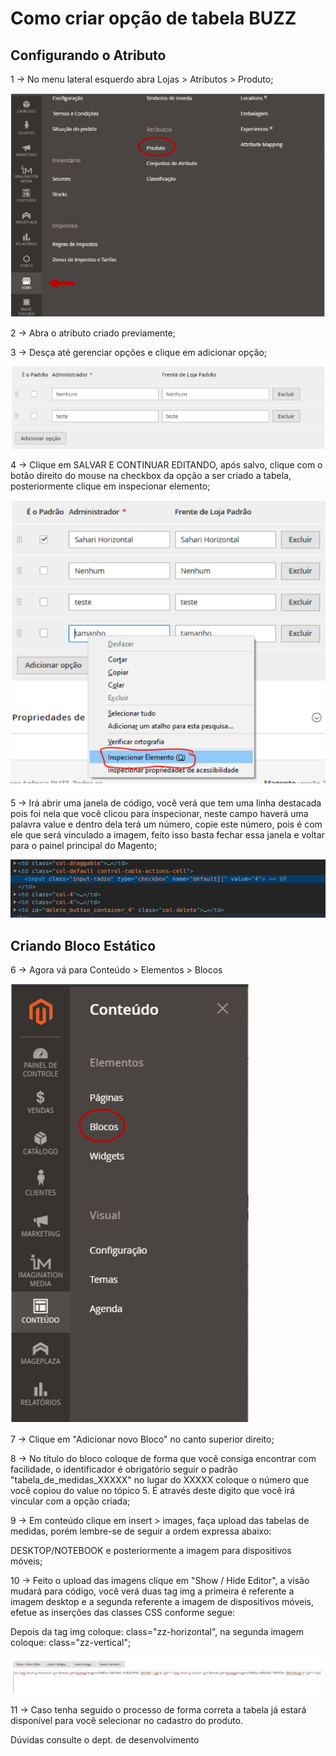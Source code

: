 # Como criar opção de tabela BUZZ

## Configurando o Atributo

1 -> No menu lateral esquerdo abra Lojas > Atributos > Produto;

![opção do atributo](https://github.com/Buzz-Dev-Web/Tutoriais/blob/master/Magento_2/22%20-%20Como%20criar%20opcao%20de%20tabela%20BUZZ/images/imagem1.png)

2 -> Abra o atributo criado previamente;

3 -> Desça até gerenciar opções e clique em adicionar opção;

![opção do atributo](https://github.com/Buzz-Dev-Web/Tutoriais/blob/master/Magento_2/22%20-%20Como%20criar%20opcao%20de%20tabela%20BUZZ/images/imagem2.png)

4 -> Clique em SALVAR E CONTINUAR EDITANDO, após salvo, clique com o botão direito do mouse na checkbox da opção a ser criado a tabela, posteriormente clique em inspecionar elemento;

![opção do atributo](https://github.com/Buzz-Dev-Web/Tutoriais/blob/master/Magento_2/22%20-%20Como%20criar%20opcao%20de%20tabela%20BUZZ/images/imagem3.png)

5 -> Irá abrir uma janela de código, você verá que tem uma linha destacada pois foi nela que você clicou para inspecionar, neste campo haverá uma palavra value e dentro dela terá um número, copie este número, pois é com ele que será vinculado a imagem, feito isso basta fechar essa janela e voltar para o painel principal do Magento;

![opção do atributo](https://github.com/Buzz-Dev-Web/Tutoriais/blob/master/Magento_2/22%20-%20Como%20criar%20opcao%20de%20tabela%20BUZZ/images/imagem4.png)

## Criando Bloco Estático

6 -> Agora vá para Conteúdo > Elementos > Blocos

![opção do bloco](https://github.com/Buzz-Dev-Web/Tutoriais/blob/master/Magento_2/22%20-%20Como%20criar%20opcao%20de%20tabela%20BUZZ/images/imagem5.png)

7 -> Clique em "Adicionar novo Bloco" no canto superior direito;

8 -> No título do bloco coloque de forma que você consiga encontrar com facilidade, o identificador é obrigatório seguir o padrão "tabela_de_medidas_XXXXX" no lugar do XXXXX coloque o número que você copiou do value no tópico 5. É através deste digito que você irá vincular com a opção criada;

9 -> Em conteúdo clique em insert > images, faça upload das tabelas de medidas, porém lembre-se de seguir a ordem expressa abaixo: 

DESKTOP/NOTEBOOK e posteriormente a imagem para dispositivos móveis;

10 -> Feito o upload das imagens clique em "Show / Hide Editor", a visão mudará para código, você verá duas tag img a primeira é referente a imagem desktop e a segunda referente a imagem de dispositivos móveis, efetue as inserções das classes CSS conforme segue: 

Depois da tag img coloque: class="zz-horizontal", na segunda imagem coloque: class="zz-vertical";

![opção do bloco](https://github.com/Buzz-Dev-Web/Tutoriais/blob/master/Magento_2/22%20-%20Como%20criar%20opcao%20de%20tabela%20BUZZ/images/imagem6.png)

11 -> Caso tenha seguido o processo de forma correta a tabela já estará disponível para você selecionar no cadastro do produto.

Dúvidas consulte o dept. de desenvolvimento